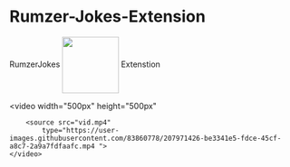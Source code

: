 # Rumzer-Jokes-Extension
RumzerJokes
<img align="center" src="https://i.ibb.co/BCVG733/logo.png" width="100" height="100">
Extenstion

<video width="500px" height="500px"
       
         
        <source src="vid.mp4"
            type="https://user-images.githubusercontent.com/83860778/207971426-be3341e5-fdce-45cf-a8c7-2a9a7fdfaafc.mp4 ">
    </video>

